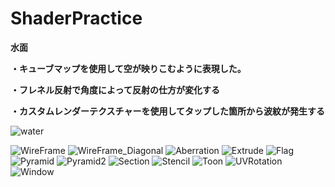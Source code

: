 # ShaderPractice
 **水面**
 
 **・キューブマップを使用して空が映りこむように表現した。**
 
 **・フレネル反射で角度によって反射の仕方が変化する**
 
 **・カスタムレンダーテクスチャーを使用してタップした箇所から波紋が発生する**
 
![water](https://user-images.githubusercontent.com/74074598/210936835-061820dc-f6bf-4623-9561-9ea87f1f1797.gif)


![WireFrame](https://user-images.githubusercontent.com/74074598/210950686-2485eea1-a131-47a8-aa3b-b9225df862cd.gif)
![WireFrame_Diagonal](https://user-images.githubusercontent.com/74074598/210950695-fb029c14-c491-4e34-aa8c-d24b9ce68aa5.gif)
![Aberration](https://user-images.githubusercontent.com/74074598/210950697-0884b528-62d5-4a38-89f6-94ffad954fc5.gif)
![Extrude](https://user-images.githubusercontent.com/74074598/210950718-fc622f3d-74e0-4087-b2c9-c36f3d5f2abd.gif)
![Flag](https://user-images.githubusercontent.com/74074598/210950734-6231a12b-c6fb-4087-af62-c294772ac1d5.gif)
![Pyramid](https://user-images.githubusercontent.com/74074598/210950758-e1daef44-ffd2-4076-a1e4-aa714604c9d6.gif)
![Pyramid2](https://user-images.githubusercontent.com/74074598/210950768-8110631d-efe3-44ee-ad42-f29d53fab577.gif)
![Section](https://user-images.githubusercontent.com/74074598/210950775-04f17d76-0d12-4ea4-9e5e-bd1d4aa16ff3.gif)
![Stencil](https://user-images.githubusercontent.com/74074598/210950780-267e6310-5d8c-4210-9175-d45112bb9c3f.gif)
![Toon](https://user-images.githubusercontent.com/74074598/210950781-0095afa9-e6d8-4664-912a-d120a47e72c7.gif)
![UVRotation](https://user-images.githubusercontent.com/74074598/210950784-5eb78df9-fadf-46f7-9252-8e5eab67b7b4.gif)
![Window](https://user-images.githubusercontent.com/74074598/210950812-951fd2d2-cb93-4944-9719-749b9267ffbf.gif)
